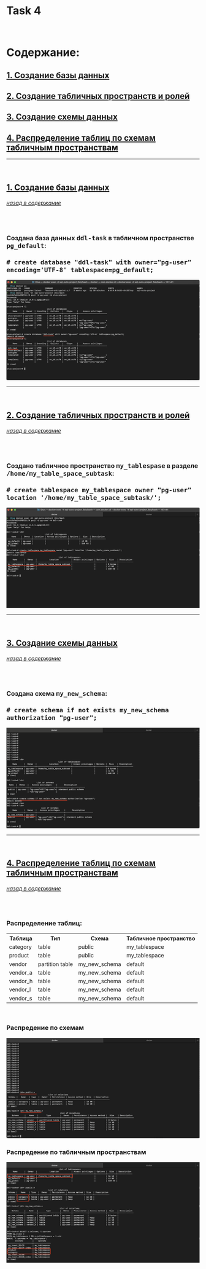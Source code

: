 <h1>Task 4</h1>
<br>


<h1><A name="содержание">Содержание:</a></h1>
<h2><a href="#создание-базы-данных">1. Создание базы данных</a></h2>
<h2><a href="#создание-табличных-пространств-и-ролей">2. Создание табличных пространств и ролей</a></h2>
<h2><a href="#создание-схемы-данных">3. Создание схемы данных</a></h2>
<h2><a href="#распределение-таблиц-по-схемам">4. Распределение таблиц по схемам табличным пространствам</a></h2>
<hr>

<br>
<h2><a href="#создание-базы-данных">1. Создание базы данных</a></h2>
<h6><a href="#содержание">назад в содержание</a></h6>
<br>

<h3>Создана база данных <tt>ddl-task</tt> в табличном пространстве <tt>pg_default</tt>:</h3>
<h3><tt># create database "ddl-task" with owner="pg-user" encoding='UTF-8' tablespace=pg_default;</tt></h3>
<img src="https://github.com/SolonnikovDV/otusDbProject/blob/master/task_4/1_create_db.png">
<hr>

<br>
<h2><a href="#создание-табличных-пространств-и-ролей">2. Создание табличных пространств и ролей</a></h2>
<h6><a href="#содержание">назад в содержание</a></h6>
<br>

<h3>Создано табличное пространство <tt>my_tablespase</tt> в разделе <tt>/home/my_table_space_subtask</tt>:</h3>
<h3><tt># create tablespace my_tablespace owner "pg-user" location '/home/my_table_space_subtask/';</tt></h3>
<img src="https://github.com/SolonnikovDV/otusDbProject/blob/master/task_4/2_create_tablespace.png">
<hr>

<br>
<h2><a href="#создание-схемы-данных">3. Создание схемы данных</a></h2>
<h6><a href="#содержание">назад в содержание</a></h6>
<br>

<h3>Создана схема <tt>my_new_schema</tt>:</h3>
<h3><tt># create schema if not exists my_new_schema authorization "pg-user";</tt></h3>
<img src="https://github.com/SolonnikovDV/otusDbProject/blob/master/task_4/3_create_new_schema.png">
<hr>


<br>
<h2><a href="#распределение-таблиц-по-схемам">4. Распределение таблиц по схемам табличным пространствам</a></h2>
<h6><a href="#содержание">назад в содержание</a></h6>

<br>
<h3>Распределение таблиц:</h3>
<table>
  <colgroup span="2"></colgroup>
  <tr>
    <th>Таблица</th>
    <th>Тип</th>
    <th>Схема</th>
    <th>Табличное пространство</th>
  </tr>
  <tr>
    <td>category</td>
    <td>table</td>
    <td>public</td>
    <td>my_tablespace</td>
  </tr>
  <tr>
    <td>product</td>
    <td>table</td>
    <td>public</td>
    <td>my_tablespace</td>
  </tr>
  <tr>
    <td>vendor</td>
    <td>partition table</td>
    <td>my_new_schema</td>
    <td>default</td>
  </tr>
  <tr>
    <td>vendor_a</td>
    <td>table</td>
    <td>my_new_schema</td>
    <td>default</td>
  </tr>
  <tr>
    <td>vendor_h</td>
    <td>table</td>
    <td>my_new_schema</td>
    <td>default</td>
  </tr>
  <tr>
    <td>vendor_l</td>
    <td>table</td>
    <td>my_new_schema</td>
    <td>default</td>
  </tr>
  <tr>
    <td>vendor_s</td>
    <td>table</td>
    <td>my_new_schema</td>
    <td>default</td>
  </tr>
</table>
<br>

<h3>Распредение по схемам</h3>
<img src="https://github.com/SolonnikovDV/otusDbProject/blob/master/task_4/4_1_tables_in_user_schemas.png">
<br>

<h3>Распредение по табличным пространствам</h3>
<img src="https://github.com/SolonnikovDV/otusDbProject/blob/master/task_4/4_2_moving_table_to_tablespace.png">